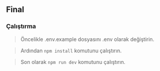 ## Final

### Çalıştırma

> Öncelikle .env.example dosyasını .env olarak değiştirin.

> Ardından `npm install` komutunu çalıştırın.

> Son olarak `npm run dev` komutunu çalıştırın.

